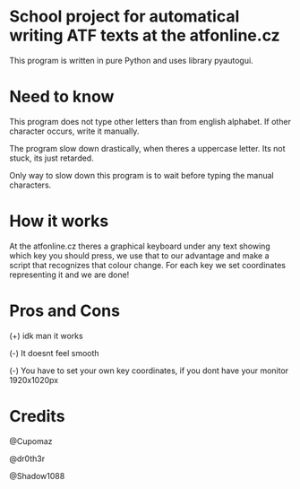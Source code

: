 # School project for automatical writing ATF texts at the atfonline.cz
This program is written in pure Python and uses library pyautogui.

# Need to know
This program does not type other letters than from english alphabet. If other character occurs, write it manually.

The program slow down drastically, when theres a uppercase letter. Its not stuck, its just retarded.

Only way to slow down this program is to wait before typing the manual characters. 

# How it works
At the atfonline.cz theres a graphical keyboard under any text showing which key you should press, we use that to our advantage
and make a script that recognizes that colour change. For each key we set coordinates representing it and we are done!

# Pros and Cons
(+) idk man it works

(-) It doesnt feel smooth

(-) You have to set your own key coordinates, if you dont have your monitor 1920x1020px

# Credits
@Cupomaz

@dr0th3r

@Shadow1088
